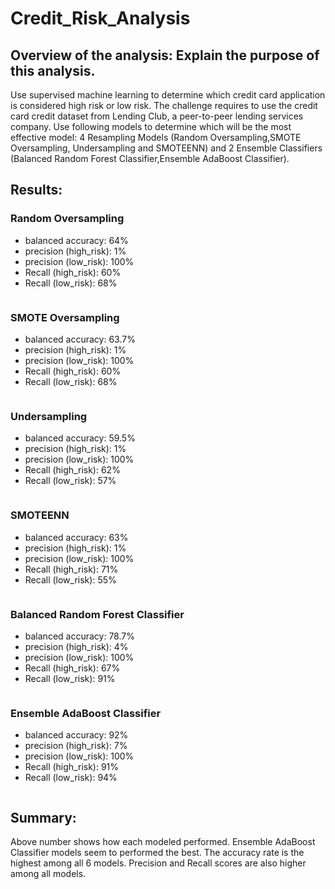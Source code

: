 # Credit_Risk_Analysis

## Overview of the analysis: Explain the purpose of this analysis.
Use supervised machine learning to determine which credit card application is considered high risk or low risk.  The challenge requires to use the credit card credit dataset from Lending Club, a peer-to-peer lending services company. Use following models to determine which will be the most effective model: 4 Resampling Models (Random Oversampling,SMOTE Oversampling, Undersampling and SMOTEENN) and 2 Ensemble Classifiers (Balanced Random Forest Classifier,Ensemble AdaBoost Classifier). 

## Results: 

### Random Oversampling 

 * balanced accuracy: 64%
 * precision (high_risk): 1%
 * precision (low_risk): 100%
 * Recall (high_risk): 60%
 * Recall (low_risk): 68%

<p align="center">
<img src = "" /><br>
</p>



### SMOTE Oversampling

 * balanced accuracy: 63.7%
 * precision (high_risk): 1%
 * precision (low_risk): 100%
 * Recall (high_risk): 60%
 * Recall (low_risk): 68%

<p align="center">
<img src = "" /><br>
</p>

### Undersampling

 * balanced accuracy: 59.5%
 * precision (high_risk): 1%
 * precision (low_risk): 100%
 * Recall (high_risk): 62%
 * Recall (low_risk): 57%

<p align="center">
<img src = "" /><br>
</p>

### SMOTEENN

 * balanced accuracy: 63%
 * precision (high_risk): 1%
 * precision (low_risk): 100%
 * Recall (high_risk): 71%
 * Recall (low_risk): 55%

<p align="center">
<img src = "" /><br>
</p>

### Balanced Random Forest Classifier 

 * balanced accuracy: 78.7%
 * precision (high_risk): 4%
 * precision (low_risk): 100% 
 * Recall (high_risk): 67%
 * Recall (low_risk): 91%

<p align="center">
<img src = "" /><br>
</p>

### Ensemble AdaBoost Classifier

 * balanced accuracy: 92%
 * precision (high_risk): 7% 
 * precision (low_risk): 100% 
 * Recall (high_risk): 91% 
 * Recall (low_risk): 94%

<p align="center">
<img src = "" /><br>
</p>

## Summary: 
Above number shows how each modeled performed. Ensemble AdaBoost Classifier models seem to performed the best.  The accuracy rate is the highest among all 6 models. Precision and Recall scores are also higher among all models. 